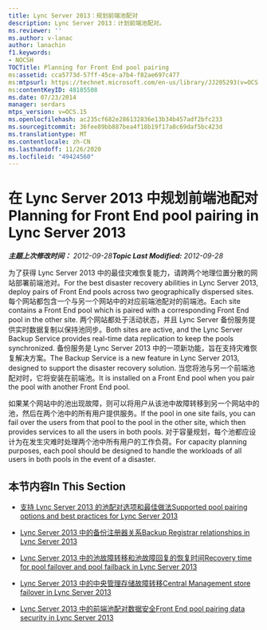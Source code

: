 ```yaml
---
title: Lync Server 2013：规划前端池配对
description: Lync Server 2013：计划前端池配对。
ms.reviewer: ''
ms.author: v-lanac
author: lanachin
f1.keywords:
- NOCSH
TOCTitle: Planning for Front End pool pairing
ms:assetid: cca5773d-57ff-45ce-a7b4-f82ae697c477
ms:mtpsurl: https://technet.microsoft.com/en-us/library/JJ205293(v=OCS.15)
ms:contentKeyID: 48185508
ms.date: 07/23/2014
manager: serdars
mtps_version: v=OCS.15
ms.openlocfilehash: ac235cf682e286132836e13b34b457adf2bfc233
ms.sourcegitcommit: 36fee89bb887bea4f18b19f17a8c69daf5bc423d
ms.translationtype: MT
ms.contentlocale: zh-CN
ms.lasthandoff: 11/26/2020
ms.locfileid: "49424560"
---
```

# <a name="planning-for-front-end-pool-pairing-in-lync-server-2013"></a><span data-ttu-id="35b2c-103">在 Lync Server 2013 中规划前端池配对</span><span class="sxs-lookup"><span data-stu-id="35b2c-103">Planning for Front End pool pairing in Lync Server 2013</span></span>

<div data-xmlns="http://www.w3.org/1999/xhtml">

<div class="topic" data-xmlns="http://www.w3.org/1999/xhtml" data-msxsl="urn:schemas-microsoft-com:xslt" data-cs="https://msdn.microsoft.com/">

<div data-asp="https://msdn2.microsoft.com/asp">



</div>

<div id="mainSection">

<div id="mainBody"><span data-ttu-id="35b2c-104">

<span> </span></span><span class="sxs-lookup"><span data-stu-id="35b2c-104">

<span> </span></span></span>

<span data-ttu-id="35b2c-105">_**主题上次修改时间：** 2012-09-28_</span><span class="sxs-lookup"><span data-stu-id="35b2c-105">_**Topic Last Modified:** 2012-09-28_</span></span>

<span data-ttu-id="35b2c-106">为了获得 Lync Server 2013 中的最佳灾难恢复能力，请跨两个地理位置分散的网站部署前端池对。</span><span class="sxs-lookup"><span data-stu-id="35b2c-106">For the best disaster recovery abilities in Lync Server 2013, deploy pairs of Front End pools across two geographically dispersed sites.</span></span> <span data-ttu-id="35b2c-107">每个网站都包含一个与另一个网站中的对应前端池配对的前端池。</span><span class="sxs-lookup"><span data-stu-id="35b2c-107">Each site contains a Front End pool which is paired with a corresponding Front End pool in the other site.</span></span> <span data-ttu-id="35b2c-108">两个网站都处于活动状态，并且 Lync Server 备份服务提供实时数据复制以保持池同步。</span><span class="sxs-lookup"><span data-stu-id="35b2c-108">Both sites are active, and the Lync Server Backup Service provides real-time data replication to keep the pools synchronized.</span></span> <span data-ttu-id="35b2c-109">备份服务是 Lync Server 2013 中的一项新功能，旨在支持灾难恢复解决方案。</span><span class="sxs-lookup"><span data-stu-id="35b2c-109">The Backup Service is a new feature in Lync Server 2013, designed to support the disaster recovery solution.</span></span> <span data-ttu-id="35b2c-110">当您将池与另一个前端池配对时，它将安装在前端池。</span><span class="sxs-lookup"><span data-stu-id="35b2c-110">It is installed on a Front End pool when you pair the pool with another Front End pool.</span></span>

<span data-ttu-id="35b2c-111">如果某个网站中的池出现故障，则可以将用户从该池中故障转移到另一个网站中的池，然后在两个池中的所有用户提供服务。</span><span class="sxs-lookup"><span data-stu-id="35b2c-111">If the pool in one site fails, you can fail over the users from that pool to the pool in the other site, which then provides services to all the users in both pools.</span></span> <span data-ttu-id="35b2c-112">对于容量规划，每个池都应设计为在发生灾难时处理两个池中所有用户的工作负荷。</span><span class="sxs-lookup"><span data-stu-id="35b2c-112">For capacity planning purposes, each pool should be designed to handle the workloads of all users in both pools in the event of a disaster.</span></span>

<div>

## <a name="in-this-section"></a><span data-ttu-id="35b2c-113">本节内容</span><span class="sxs-lookup"><span data-stu-id="35b2c-113">In This Section</span></span>

  - [<span data-ttu-id="35b2c-114">支持 Lync Server 2013 的池配对选项和最佳做法</span><span class="sxs-lookup"><span data-stu-id="35b2c-114">Supported pool pairing options and best practices for Lync Server 2013</span></span>](lync-server-2013-supported-pool-pairing-options-and-best-practices.md)

  - [<span data-ttu-id="35b2c-115">Lync Server 2013 中的备份注册器关系</span><span class="sxs-lookup"><span data-stu-id="35b2c-115">Backup Registrar relationships in Lync Server 2013</span></span>](lync-server-2013-backup-registrar-relationships.md)

  - [<span data-ttu-id="35b2c-116">Lync Server 2013 中的池故障转移和池故障回复的恢复时间</span><span class="sxs-lookup"><span data-stu-id="35b2c-116">Recovery time for pool failover and pool failback in Lync Server 2013</span></span>](lync-server-2013-recovery-time-for-pool-failover-and-pool-failback.md)

  - [<span data-ttu-id="35b2c-117">Lync Server 2013 中的中央管理存储故障转移</span><span class="sxs-lookup"><span data-stu-id="35b2c-117">Central Management store failover in Lync Server 2013</span></span>](lync-server-2013-central-management-store-failover.md)

  - [<span data-ttu-id="35b2c-118">Lync Server 2013 中的前端池配对数据安全</span><span class="sxs-lookup"><span data-stu-id="35b2c-118">Front End pool pairing data security in Lync Server 2013</span></span>](lync-server-2013-front-end-pool-pairing-data-security.md)

<span data-ttu-id="35b2c-119"></div>

</div>

<span> </span>

</div>

</div>

</span><span class="sxs-lookup"><span data-stu-id="35b2c-119"></div>

</div>

<span> </span>

</div>

</div>

</span></span></div>

